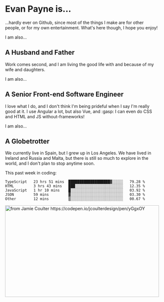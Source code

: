 # Evan Payne is...
...hardly ever on Github, since most of the things I make are for other people, or for my own entertainment.  What's here though, I hope you enjoy!

I am also...
## A Husband and Father
Work comes second, and I am living the good life with and because of my wife and daughters.

I am also...
## A Senior Front-end Software Engineer
I love what I do, and I don't think I'm being prideful when I say I'm really good at it.  I use Angular a lot, but also Vue, and :gasp: I can even do CSS and HTML and JS without-frameworks!

I am also...
## A Globetrotter
We currently live in Spain, but I grew up in Los Angeles.  We have lived in Ireland and Russia and Malta, but there is still so much to explore in the world, and I don't plan to stop anytime soon.

This past week in coding:
<!--START_SECTION:waka-->
```text
TypeScript   23 hrs 51 mins  ███████████████████▓░░░░░   79.28 % 
HTML         3 hrs 43 mins   ███░░░░░░░░░░░░░░░░░░░░░░   12.35 % 
JavaScript   1 hr 10 mins    █░░░░░░░░░░░░░░░░░░░░░░░░   03.92 % 
JSON         59 mins         ▓░░░░░░░░░░░░░░░░░░░░░░░░   03.30 % 
Other        12 mins         ▒░░░░░░░░░░░░░░░░░░░░░░░░   00.67 % 
```
<!--END_SECTION:waka-->


<img alt="from Jamie Coulter https://codepen.io/jcoulterdesign/pen/yGgxOY" src="./solar.svg" width="100%" height="300"/>
